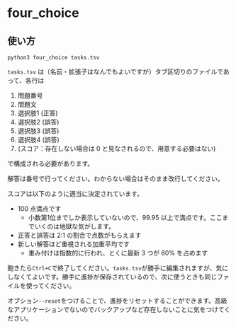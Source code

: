 # four_choice

## 使い方

```
python3 four_choice tasks.tsv
```

`tasks.tsv` は（名前・拡張子はなんでもよいですが）タブ区切りのファイルであって、各行は

1. 問題番号
2. 問題文
3. 選択肢1 (正答)
4. 選択肢2 (誤答)
5. 選択肢3 (誤答)
6. 選択肢4 (誤答)
7. (スコア：存在しない場合は 0 と見なされるので、用意する必要はない)

で構成される必要があります。

解答は番号で行ってください。わからない場合はそのまま改行してください。

スコアは以下のように適当に決定されています。

- 100 点満点です
  - 小数第1位までしか表示していないので、99.95 以上で満点です。ここまでいくのは地獄な気がします。
- 正答と誤答は 2:1 の割合で点数がもらえます
- 新しい解答ほど重視される加重平均です
  - 重み付けは指数的に行われ、とくに最新 3 つが 80% を占めます

飽きたら`Ctrl+C`で終了してください。`tasks.tsv`が勝手に編集されますが、気にしなくてよいです。勝手に進捗が保存されているので、次に使うときも同じファイルを使ってください。

オプション`--reset`をつけることで、進捗をリセットすることができます。高級なアプリケーションでないのでバックアップなど存在しないことに気をつけてください。